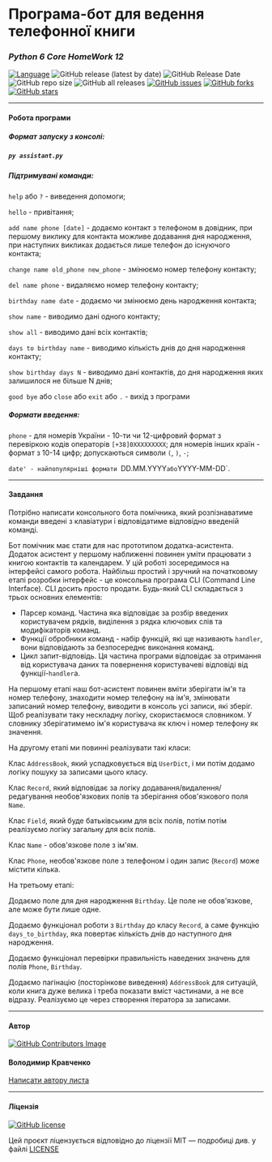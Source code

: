 # Програма-бот для ведення телефонної книги

### *Python 6 Core HomeWork 12*

[![Language](https://img.shields.io/badge/language-python-blue)](https://www.python.org)
![GitHub release (latest by date)](https://img.shields.io/github/v/release/VlodyaKr/Python-6-Core-HomeWork-12?color=orange&style=plastic)
![GitHub Release Date](https://img.shields.io/github/release-date/VlodyaKr/Python-6-Core-HomeWork-12?color=blue&style=plastic)
![GitHub repo size](https://img.shields.io/github/repo-size/VlodyaKr/Python-6-Core-HomeWork-12?style=plastic)
![GitHub all releases](https://img.shields.io/github/downloads/VlodyaKr/Python-6-Core-HomeWork-12/total?color=blue&style=plastic)
[![GitHub issues](https://img.shields.io/github/issues/VlodyaKr/Python-6-Core-HomeWork-12?style=plastic)](https://github.com/VlodyaKr/Python-6-Core-HomeWork-12/issues)
[![GitHub forks](https://img.shields.io/github/forks/VlodyaKr/Python-6-Core-HomeWork-12?style=plastic)](https://github.com/VlodyaKr/Python-6-Core-HomeWork-12/network)
[![GitHub stars](https://img.shields.io/github/stars/VlodyaKr/Python-6-Core-HomeWork-12?style=plastic)](https://github.com/VlodyaKr/Python-6-Core-HomeWork-12/stargazers)
___
#### Робота програми

##### Формат запуску з консолі:
##### ***`py assistant.py`***

##### Підтримувані команди:

`help` або `?` - виведення допомоги;

`hello` - привітання;

`add name phone [date]` - додаємо контакт з телефоном в довідник, при першому виклику для контакта можливе додавання дня народження, при наступних викликах додається лише телефон до існуючого контакта;

`change name old_phone new_phone` - змінюємо номер телефону контакту;

`del name phone` - видаляємо номер телефону контакту;

`birthday name date` - додаємо чи змінюємо день народження контакта;

`show name` - виводимо дані одного контакту;

`show all` - виводимо дані всіх контактів;

`days to birthday name` - виводимо кількість днів до дня народження контакту;

`show birthday days N` - виводимо дані контактів, до дня народження яких залишилося не більше N днів;

`good bye` або `close` або `exit` або `.` - вихід з програми

##### Формати введення:

`phone` - для номерів України - 10-ти чи 12-цифровий формат з перевіркою кодів операторів `[+38]0XXXXXXXXX`; для номерів інших країн - формат з 10-14 цифр; допускаються символи `(`, `)`, `-`;

`date' - найпопулярніші формати `DD.MM.YYYY` або `YYYY-MM-DD`.

___
#### Завдання
Потрібно написати консольного бота помічника, який розпізнаватиме команди введені з клавіатури і відповідатиме відповідно введеній команді.

Бот помічник має стати для нас прототипом додатка-асистента. Додаток асистент у першому наближенні повинен уміти працювати з книгою контактів та календарем. У цій роботі зосередимося на інтерфейсі самого робота. Найбільш простий і зручний на початковому етапі розробки інтерфейс - це консольна програма CLI (Command Line Interface). CLI досить просто продати. Будь-який CLI складається з трьох основних елементів:
- Парсер команд. Частина яка відповідає за розбір введених користувачем рядків, виділення з рядка ключових слів та модифікаторів команд.
- Функції обробники команд - набір функцій, які ще називають `handler`, вони відповідають за безпосереднє виконання команд.
- Цикл запит-відповідь. Ця частина програми відповідає за отримання від користувача даних та повернення користувачеві відповіді від функції-`handler`а.

На першому етапі наш бот-асистент повинен вміти зберігати ім'я та номер телефону, знаходити номер телефону на ім'я, змінювати записаний номер телефону, виводити в консоль усі записи, які зберіг. Щоб реалізувати таку нескладну логіку, скористаємося словником. У словнику зберігатимемо ім'я користувача як ключ і номер телефону як значення.

На другому етапі ми повинні реалізувати такі класи:

Клас `AddressBook`, який успадковується від `UserDict`, і ми потім додамо логіку пошуку за записами цього класу.

Клас `Record`, який відповідає за логіку додавання/видалення/редагування необов'язкових полів та зберігання обов'язкового поля `Name`.

Клас `Field`, який буде батьківським для всіх полів, потім потім реалізуємо логіку загальну для всіх полів.

Клас `Name` - обов'язкове поле з ім'ям.

Клас `Phone`, необов'язкове поле з телефоном і один запис (`Record`) може містити кілька.

На третьому етапі:

Додаємо поле для дня народження `Birthday`. Це поле не обов'язкове, але може бути лише одне.

Додаємо функціонал роботи з `Birthday` до класу `Record`, а саме функцію `days_to_birthday`, яка повертає кількість днів до наступного дня народження.

Додаємо функціонал перевірки правильність наведених значень для полів `Phone`, `Birthday`.

Додаємо пагінацію (посторінкове виведення) `AddressBook` для ситуацій, коли книга дуже велика і треба показати вміст частинами, а не все відразу. Реалізуємо це через створення ітератора за записами.

___
#### Автор
[![GitHub Contributors Image](https://contrib.rocks/image?repo=VlodyaKr/Python-6-Core-HomeWork-12)](https://github.com/VlodyaKr)

#### Володимир Кравченко
[Написати автору листа](mailto:vlodya@gmail.com?subject=Python-6-Core-HomeWork-12)
___
#### Ліцензія
[![GitHub license](https://img.shields.io/github/license/VlodyaKr/Python-6-Core-HomeWork-12?style=plastic)](https://github.com/VlodyaKr/Python-6-Core-HomeWork-12/blob/main/LICENSE)

Цей проєкт ліцензується відповідно до ліцензії MIT — подробиці див. у файлі [LICENSE](https://github.com/VlodyaKr/Python-6-Core-HomeWork-12/blob/main/LICENSE)
